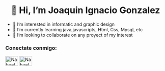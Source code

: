 <h1 align="center"> 👋 Hi, I’m Joaquin Ignacio Gonzalez </h1>
<ul>
  <li>👀 I’m interested in informatic and graphic design</li>
  <li>🌱 I’m currently learning java,javascripts, Html, Css, Mysql, etc</li>
  <li>💞️ I’m looking to collaborate on any proyect of my interest</li>
  </ul>
 
<h3 align="left">
        Conectate conmigo:
</h3>
    <p align="left">
        <a 
         href="https://www.linkedin.com/in/nahuel-argando%C3%B1a-534574224/" rel="nofollow"><img align="center"
                src="https://raw.githubusercontent.com/rahuldkjain/github-profile-readme-generator/master/src/images/icons/Social/linked-in-alt.svg"
                alt="Nahuel Argandoña Linkedin" height="30" width="40" style="max-width: 100%;"></a>
        <a href="https://www.instagram.com/nahuelargandona/?hl=es-la" rel="nofollow"><img align="center"
                src="https://raw.githubusercontent.com/rahuldkjain/github-profile-readme-generator/master/src/images/icons/Social/instagram.svg"
                alt="Nahuel Argandoña Instagram" height="30" width="40" style="max-width: 100%;"></a>
    </p>

<!---
Nahuel Argandoña is a ✨ special ✨ repository because its `README.md` (this file) appears on your GitHub profile- 
-->

